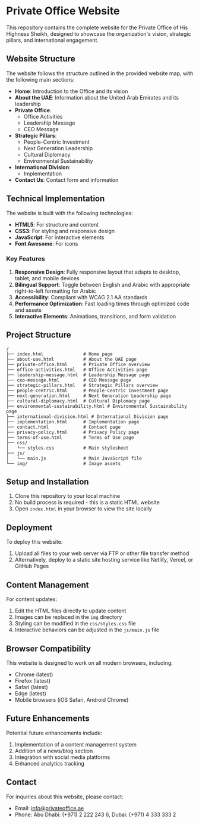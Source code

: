 # Private Office Website

This repository contains the complete website for the Private Office of His Highness Sheikh, designed to showcase the organization's vision, strategic pillars, and international engagement.

## Website Structure

The website follows the structure outlined in the provided website map, with the following main sections:

- **Home**: Introduction to the Office and its vision
- **About the UAE**: Information about the United Arab Emirates and its leadership
- **Private Office**:
  - Office Activities
  - Leadership Message
  - CEO Message
- **Strategic Pillars**:
  - People-Centric Investment
  - Next Generation Leadership
  - Cultural Diplomacy
  - Environmental Sustainability
- **International Division**:
  - Implementation
- **Contact Us**: Contact form and information

## Technical Implementation

The website is built with the following technologies:

- **HTML5**: For structure and content
- **CSS3**: For styling and responsive design
- **JavaScript**: For interactive elements
- **Font Awesome**: For icons

### Key Features

1. **Responsive Design**: Fully responsive layout that adapts to desktop, tablet, and mobile devices
2. **Bilingual Support**: Toggle between English and Arabic with appropriate right-to-left formatting for Arabic
3. **Accessibility**: Compliant with WCAG 2.1 AA standards
4. **Performance Optimization**: Fast loading times through optimized code and assets
5. **Interactive Elements**: Animations, transitions, and form validation

## Project Structure

```
/
├── index.html               # Home page
├── about-uae.html           # About the UAE page
├── private-office.html      # Private Office overview
├── office-activities.html   # Office Activities page
├── leadership-message.html  # Leadership Message page
├── ceo-message.html         # CEO Message page
├── strategic-pillars.html   # Strategic Pillars overview
├── people-centric.html      # People-Centric Investment page
├── next-generation.html     # Next Generation Leadership page
├── cultural-diplomacy.html  # Cultural Diplomacy page
├── environmental-sustainability.html # Environmental Sustainability page
├── international-division.html # International Division page
├── implementation.html      # Implementation page
├── contact.html             # Contact page
├── privacy-policy.html      # Privacy Policy page
├── terms-of-use.html        # Terms of Use page
├── css/
│   └── styles.css           # Main stylesheet
├── js/
│   └── main.js              # Main JavaScript file
└── img/                     # Image assets
```

## Setup and Installation

1. Clone this repository to your local machine
2. No build process is required - this is a static HTML website
3. Open `index.html` in your browser to view the site locally

## Deployment

To deploy this website:

1. Upload all files to your web server via FTP or other file transfer method
2. Alternatively, deploy to a static site hosting service like Netlify, Vercel, or GitHub Pages

## Content Management

For content updates:

1. Edit the HTML files directly to update content
2. Images can be replaced in the `img` directory
3. Styling can be modified in the `css/styles.css` file
4. Interactive behaviors can be adjusted in the `js/main.js` file

## Browser Compatibility

This website is designed to work on all modern browsers, including:

- Chrome (latest)
- Firefox (latest)
- Safari (latest)
- Edge (latest)
- Mobile browsers (iOS Safari, Android Chrome)

## Future Enhancements

Potential future enhancements include:

1. Implementation of a content management system
2. Addition of a news/blog section
3. Integration with social media platforms
4. Enhanced analytics tracking

## Contact

For inquiries about this website, please contact:

- Email: info@privateoffice.ae
- Phone: Abu Dhabi: (+971) 2 222 243 6, Dubai: (+971) 4 333 333 2 